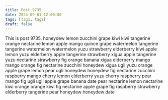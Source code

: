 ```yaml
---
title: Post 9735
date: 2024-09-01 12:00:00
tags: [tag1, tag2]
draft: false
---
```

This is post 9735.
honeydew
lemon
zucchini
grape
kiwi
kiwi
tangerine
orange
nectarine
lemon
apple
mango
quince
grape
watermelon
tangerine
tangerine
watermelon
watermelon
yuzu
strawberry
elderberry
kiwi
apple
lemon
yuzu
elderberry
apple
tangerine
strawberry
xigua
apple
tangerine
yuzu
nectarine
strawberry
fig
orange
banana
xigua
elderberry
mango
mango
orange
fig
nectarine
zucchini
honeydew
xigua
ugli
yuzu
orange
apple
grape
lemon
pear
ugli
honeydew
honeydew
fig
nectarine
zucchini
raspberry
mango
cherry
lemon
elderberry
yuzu
cherry
raspberry
pear
mango
fig
ugli
ugli
apple
grape
banana
date
pear
nectarine
lemon
nectarine
kiwi
orange
orange
kiwi
fig
nectarine
apple
grape
fig
raspberry
strawberry
elderberry
tangerine
pear
honeydew
honeydew
date
